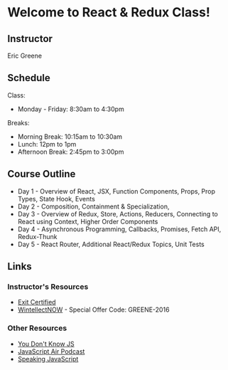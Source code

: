 # Welcome to React & Redux Class!

## Instructor

Eric Greene

## Schedule

Class:

- Monday - Friday: 8:30am to 4:30pm

Breaks:

- Morning Break: 10:15am to 10:30am
- Lunch: 12pm to 1pm
- Afternoon Break: 2:45pm to 3:00pm

## Course Outline

- Day 1 - Overview of React, JSX, Function Components, Props, Prop Types, State Hook, Events
- Day 2 - Composition, Containment & Specialization, 
- Day 3 - Overview of Redux, Store, Actions, Reducers, Connecting to React using Context, Higher Order Components
- Day 4 - Asynchronous Programming, Callbacks, Promises, Fetch API, Redux-Thunk
- Day 5 - React Router, Additional React/Redux Topics, Unit Tests

## Links

### Instructor's Resources

- [Exit Certified](https://www.exitcertified.com/)
- [WintellectNOW](https://www.wintellectnow.com/Home/Instructor?instructorId=EricGreene) - Special Offer Code: GREENE-2016

### Other Resources

- [You Don't Know JS](https://github.com/getify/You-Dont-Know-JS)
- [JavaScript Air Podcast](http://javascriptair.podbean.com/)
- [Speaking JavaScript](http://speakingjs.com/es5/)
